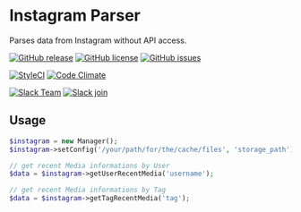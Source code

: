 # Instagram Parser

Parses data from Instagram without API access.

[![GitHub release](https://img.shields.io/github/release/Astrotomic/instagram-parser.svg?style=flat-square)](https://github.com/Astrotomic/instagram-parser/releases)
[![GitHub license](https://img.shields.io/badge/license-MIT-blue.svg?style=flat-square)](https://raw.githubusercontent.com/Astrotomic/instagram-parser/master/LICENSE)
[![GitHub issues](https://img.shields.io/github/issues/Astrotomic/instagram-parser.svg?style=flat-square)](https://github.com/Astrotomic/instagram-parser/issues)

[![StyleCI](https://styleci.io/repos/79472945/shield)](https://styleci.io/repos/79472945)
[![Code Climate](https://img.shields.io/codeclimate/github/Astrotomic/instagram-parser.svg?style=flat-square)](https://codeclimate.com/github/Astrotomic/instagram-parser)

[![Slack Team](https://img.shields.io/badge/slack-astrotomic-orange.svg?style=flat-square)](https://astrotomic.slack.com)
[![Slack join](https://img.shields.io/badge/slack-join-green.svg?style=social)](https://notifynder.signup.team)

## Usage

```php
$instagram = new Manager();
$instagram->setConfig('/your/path/for/the/cache/files', 'storage_path'); // optional but recommended

// get recent Media informations by User
$data = $instagram->getUserRecentMedia('username');

// get recent Media informations by Tag
$data = $instagram->getTagRecentMedia('tag');
```
